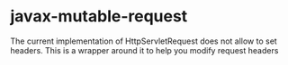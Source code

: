 # javax-mutable-request
The current implementation of HttpServletRequest does not allow to set headers. This is a wrapper around it to help you modify request headers
